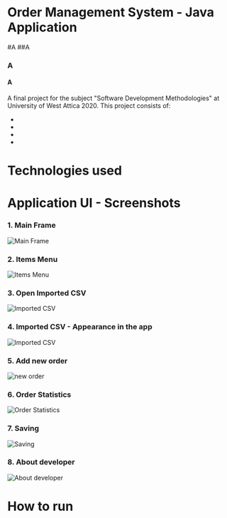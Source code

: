 # Order Management System - Java Application

#A
##A
### A
#### A 
A final project for the subject "Software Development Methodologies" at University of West Attica 2020. 
This project consists of: 

*
*
*
*


# Technologies used 


# Application UI - Screenshots

### 1. Main Frame
![Main Frame](https://user-images.githubusercontent.com/87998374/230890580-a158002c-d6e5-48f2-868b-d5acde69d8a3.png)

### 2. Items Menu
![Items Menu](https://user-images.githubusercontent.com/87998374/230891739-9764e4a8-8558-454b-8ebc-69089969a914.png)

### 3. Open Imported CSV
![Imported CSV](https://user-images.githubusercontent.com/87998374/230892000-fdb24ef3-e138-48ca-8460-b281f1f087d3.png)

### 4. Imported CSV - Appearance in the app
![Imported CSV](https://user-images.githubusercontent.com/87998374/230892052-0f99ff36-c891-4d0b-b3e6-1cb1333a4099.png)

### 5. Add new order
![new order](https://user-images.githubusercontent.com/87998374/230892169-d0b5be37-6e9a-4833-8efb-309ee780659f.png)

### 6. Order Statistics
![Order Statistics](https://user-images.githubusercontent.com/87998374/230892359-627937da-7e4b-428c-8e70-640da1114416.png)

### 7. Saving
![Saving](https://user-images.githubusercontent.com/87998374/230892468-a7d1144e-28cf-4f39-a926-50289021b822.png)

### 8. About developer
![About developer](https://user-images.githubusercontent.com/87998374/230892777-dd84c94a-7895-4a6b-81f2-982c73cbaedb.png)


# How to run 







